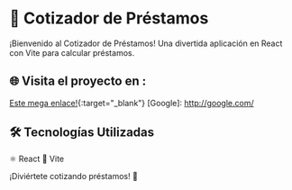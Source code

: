 # 🚀 Cotizador de Préstamos

¡Bienvenido al Cotizador de Préstamos! Una divertida aplicación en React con Vite para calcular préstamos.

## 🌐 Visita el proyecto en :

[Este mega enlace!](https://leafy-croissant-385175.netlify.app){:target="_blank"}
[Google]: http://google.com/


## 🛠️ Tecnologías Utilizadas
⚛️ React
🚀 Vite

¡Diviértete cotizando préstamos! 🎉
